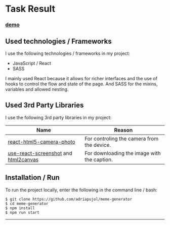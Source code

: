 # Task Result

### [demo](https://memegenerator2022.netlify.app/)

## Used technologies / Frameworks

I use the following technologies / frameworks in my project:

- JavaScript / React
- SASS

I mainly used React because it allows for richer interfaces and the use of hooks to control the flow and state of the page. And SASS for the mixins, variables and allowed nesting.

## Used 3rd Party Libraries

I use the following 3rd party libraries in my project: 

Name | Reason
--- | ---
[react-html5-camera-photo](https://www.npmjs.com/package/react-html5-camera-photo) | For controling the camera from the device.
[use-react-screenshot](https://www.npmjs.com/package/use-react-screenshot) and [html2canvas](https://www.npmjs.com/package/html2canvas) | For downloading the image with the caption.

## Installation / Run

To run the project locally, enter the following in the command line / bash:

```console
$ git clone https://github.com/adriapujol/meme-generator
$ cd meme-generator
$ npm install
$ npm run start
```
---
